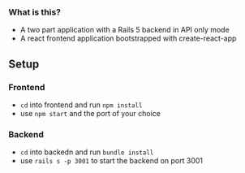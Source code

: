 ### What is this?

- A two part application with a Rails 5 backend in API only mode
- A react frontend application bootstrapped with create-react-app

## Setup

### Frontend

- `cd` into frontend and run `npm install`
- use `npm start` and the port of your choice

### Backend
- `cd` into backedn and run `bundle install`
- use `rails s -p 3001` to start the backend on port 3001 

